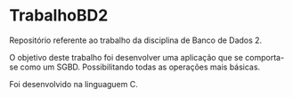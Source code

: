 # TrabalhoBD2
Repositório referente ao trabalho da disciplina de Banco de Dados 2.

O objetivo deste trabalho foi desenvolver uma aplicação que se comporta-se como um SGBD. Possibilitando todas as operações mais básicas.

Foi desenvolvido na linguaguem C.
